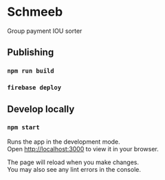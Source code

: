 # Schmeeb
Group payment IOU sorter

## Publishing

### `npm run build`
### `firebase deploy`

## Develop locally

### `npm start`

Runs the app in the development mode.\
Open [http://localhost:3000](http://localhost:3000) to view it in your browser.

The page will reload when you make changes.\
You may also see any lint errors in the console.
